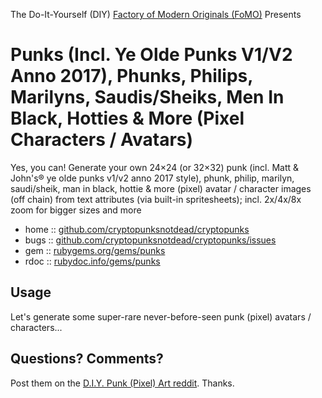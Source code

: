 The Do-It-Yourself (DIY) [Factory of Modern Originals (FoMO)](https://github.com/pixelartexchange/originals) Presents

# Punks (Incl. Ye Olde Punks V1/V2 Anno 2017), Phunks, Philips, Marilyns, Saudis/Sheiks, Men In Black, Hotties & More (Pixel Characters / Avatars)

Yes, you can! Generate your own 24×24 (or 32×32) punk (incl. Matt & John's® ye olde punks v1/v2 anno 2017 style), phunk, philip, marilyn, saudi/sheik, man in black, hottie & more (pixel) avatar / character images (off chain) from text attributes (via built-in spritesheets); incl. 2x/4x/8x zoom for bigger sizes and more



* home  :: [github.com/cryptopunksnotdead/cryptopunks](https://github.com/cryptopunksnotdead/cryptopunks)
* bugs  :: [github.com/cryptopunksnotdead/cryptopunks/issues](https://github.com/cryptopunksnotdead/cryptopunks/issues)
* gem   :: [rubygems.org/gems/punks](https://rubygems.org/gems/punks)
* rdoc  :: [rubydoc.info/gems/punks](http://rubydoc.info/gems/punks)




##  Usage

Let's generate some super-rare never-before-seen
punk (pixel) avatars / characters...


## Questions? Comments?

Post them on the [D.I.Y. Punk (Pixel) Art reddit](https://old.reddit.com/r/DIYPunkArt). Thanks.
